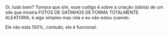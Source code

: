 Oi, tudo bem?
Tomara que sim, esse codigo é sobre a criação (idiota) de um site que mostra FOTOS DE GATINHOS DE FORMA TOTALMENTE ALEATORIA, é algo simples mas rola e eu não estou zuando.

Ele não esta 100%, contudo, ele é funcional.

